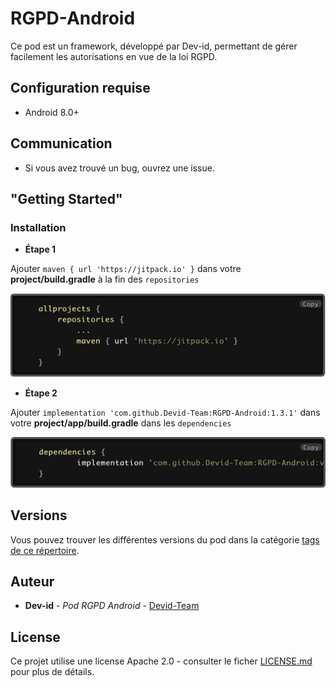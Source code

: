# RGPD-Android

Ce pod est un framework, développé par Dev-id, permettant de gérer facilement les autorisations en vue de la loi RGPD.

## Configuration requise

* Android 8.0+

## Communication

* Si vous avez trouvé un bug, ouvrez une issue.

## "Getting Started"

### Installation

* **Étape 1**

Ajouter `maven { url 'https://jitpack.io' }` dans votre **project/build.gradle** à la fin des `repositories`

![project](/statics/project.png)

* **Étape 2**

Ajouter `implementation 'com.github.Devid-Team:RGPD-Android:1.3.1'` dans votre **project/app/build.gradle** dans les `dependencies`

![project](/statics/library.png)

## Versions

Vous pouvez trouver les différentes versions du pod dans la catégorie [tags de ce répertoire](https://github.com/Devid-Team/RGPD-Android/tags).

## Auteur

* **Dev-id** - *Pod RGPD Android* - [Devid-Team](https://github.com/Devid-Team)

## License

Ce projet utilise une license Apache 2.0 - consulter le ficher [LICENSE.md](LICENSE) pour plus de détails.
